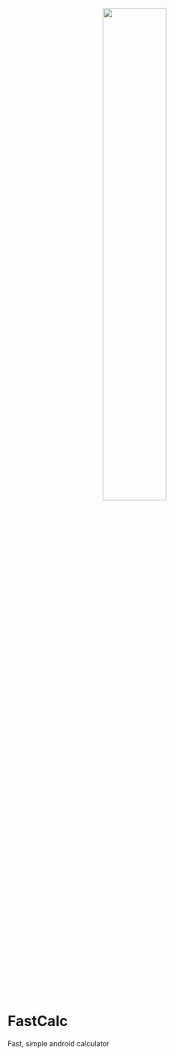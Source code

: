 <p align="center">
<a href="https://play.google.com/store/apps/details?id=ru.coolone.calculator">
<img border="0" src="https://cdn.rawgit.com/steverichey/google-play-badge-svg/266d2b2d/img/en_get.svg" width="50%" >
</a>
</p>

# FastCalc
Fast, simple android calculator
